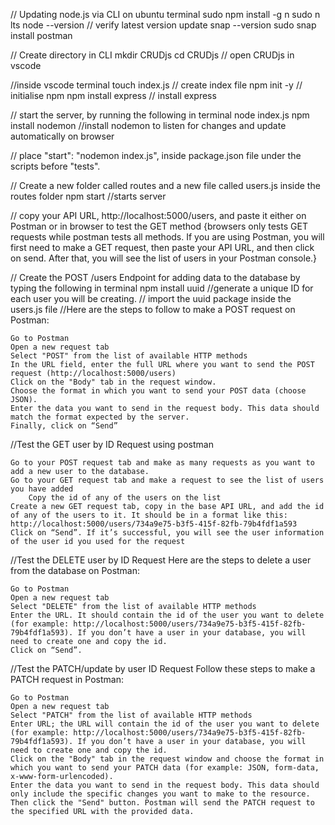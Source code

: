// Updating node.js via CLI on ubuntu terminal
sudo npm install -g n
sudo n lts
node --version // verify latest version update
snap --version
sudo snap install postman

// Create directory in CLI
mkdir CRUDjs
cd CRUDjs 
// open CRUDjs in vscode

//inside vscode terminal
touch index.js // create index file 
npm init -y // initialise npm
npm install express // install express

// start the server, by running the following in terminal
node index.js
npm install nodemon //install nodemon to listen for changes and update automatically on browser

// place "start": "nodemon index.js", inside package.json file under the scripts before "tests".

// Create a new folder called routes and a new file called users.js inside the routes folder
npm start //starts server

// copy your API URL, http://localhost:5000/users, and paste it either on Postman or in browser to test the GET method {browsers only tests GET requests while postman tests all methods. If you are using Postman, you will first need to make a GET request, then paste your API URL, and then click on send. After that, you will see the list of users in your Postman console.}

// Create the POST /users Endpoint for adding data to the database by typing the following in terminal
npm install uuid //generate a unique ID for each user you will be creating. 
// import the uuid package inside the users.js file 
//Here are the steps to follow to make a POST request on Postman:

    Go to Postman
    Open a new request tab
    Select "POST" from the list of available HTTP methods
    In the URL field, enter the full URL where you want to send the POST request (http://localhost:5000/users)
    Click on the "Body" tab in the request window.
    Choose the format in which you want to send your POST data (choose JSON).
    Enter the data you want to send in the request body. This data should match the format expected by the server.
    Finally, click on “Send”

//Test the GET user by ID Request using postman

    Go to your POST request tab and make as many requests as you want to add a new user to the database.
    Go to your GET request tab and make a request to see the list of users you have added
        Copy the id of any of the users on the list
    Create a new GET request tab, copy in the base API URL, and add the id of any of the users to it. It should be in a format like this: http://localhost:5000/users/734a9e75-b3f5-415f-82fb-79b4fdf1a593
    Click on “Send”. If it’s successful, you will see the user information of the user id you used for the request
//Test the DELETE user by ID Request
Here are the steps to delete a user from the database on Postman:

    Go to Postman
    Open a new request tab
    Select "DELETE" from the list of available HTTP methods
    Enter the URL. It should contain the id of the user you want to delete (for example: http://localhost:5000/users/734a9e75-b3f5-415f-82fb-79b4fdf1a593). If you don’t have a user in your database, you will need to create one and copy the id.
    Click on “Send”.
//Test the PATCH/update by user ID Request
Follow these steps to make a PATCH request in Postman:

    Go to Postman
    Open a new request tab
    Select "PATCH" from the list of available HTTP methods
    Enter URL; the URL will contain the id of the user you want to delete (for example: http://localhost:5000/users/734a9e75-b3f5-415f-82fb-79b4fdf1a593). If you don’t have a user in your database, you will need to create one and copy the id.
    Click on the "Body" tab in the request window and choose the format in which you want to send your PATCH data (for example: JSON, form-data, x-www-form-urlencoded).
    Enter the data you want to send in the request body. This data should only include the specific changes you want to make to the resource.
    Then click the "Send" button. Postman will send the PATCH request to the specified URL with the provided data.
